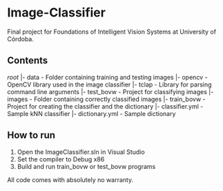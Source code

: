 # Image-Classifier #

Final project for Foundations of Intelligent Vision Systems
at University of Córdoba.

## Contents ##

*root*
   |- data - Folder containing training and testing images
   |- opencv - OpenCV library used in the image classifier
   |- tclap - Library for parsing command line arguments
   |- test_bovw - Project for classifying images
       |- images - Folder containing correctly classified images
   |- train_bovw - Project for creating the classifier and the dictionary
   |- classifier.yml - Sample kNN classifier
   |- dictionary.yml - Sample dictionary

## How to run ##

1. Open the ImageClassifier.sln in Visual Studio
2. Set the compiler to Debug x86
3. Build and run train_bovw or test_bovw programs

All code comes with absolutely no warranty.
